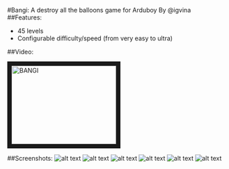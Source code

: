 #Bangi: A destroy all the balloons game for Arduboy
By @igvina
##Features:
* 45 levels
* Configurable difficulty/speed (from very easy to ultra)

##Video:

<a href="http://www.youtube.com/watch?feature=player_embedded&v=dAwyLROCn1s
" target="_blank"><img src="http://img.youtube.com/vi/dAwyLROCn1s/0.jpg" 
alt="BANGI" width="240" height="180" border="10" /></a>

##Screenshots:
![alt text](https://github.com/igvina/Bangi/blob/master/assets/screenshot0.png "Screenshot 0")
![alt text](https://github.com/igvina/Bangi/blob/master/assets/screenshot1.png "Screenshot 1")
![alt text](https://github.com/igvina/Bangi/blob/master/assets/screenshot2.png "Screenshot 2")
![alt text](https://github.com/igvina/Bangi/blob/master/assets/screenshot3.png "Screenshot 3")
![alt text](https://github.com/igvina/Bangi/blob/master/assets/screenshot4.png "Screenshot 4")
![alt text](https://github.com/igvina/Bangi/blob/master/assets/screenshot5.png "Screenshot 5")
